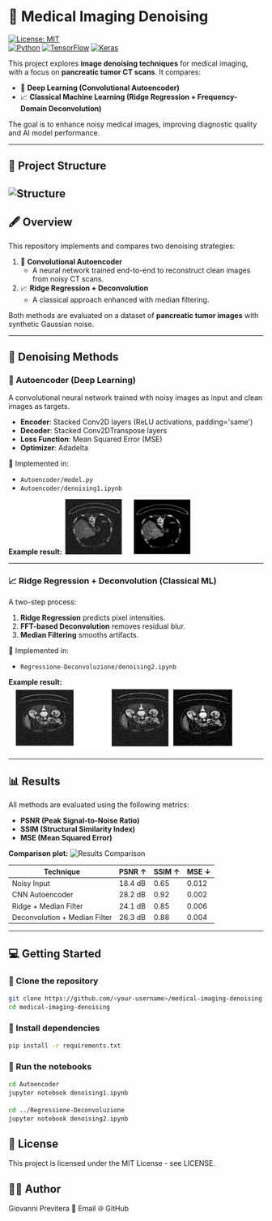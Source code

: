 # 🧠 Medical Imaging Denoising

[![License: MIT](https://img.shields.io/badge/License-MIT-yellow.svg)](LICENSE)  
[![Python](https://img.shields.io/badge/Python-3.8%2B-blue.svg)](https://www.python.org/) [![TensorFlow](https://img.shields.io/badge/TensorFlow-2.x-orange.svg)](https://www.tensorflow.org/) [![Keras](https://img.shields.io/badge/Keras-2.x-red.svg)](https://keras.io/)  

This project explores **image denoising techniques** for medical imaging, with a focus on **pancreatic tumor CT scans**. It compares:  

- 🧠 **Deep Learning (Convolutional Autoencoder)**  
- 📈 **Classical Machine Learning (Ridge Regression + Frequency-Domain Deconvolution)**  

The goal is to enhance noisy medical images, improving diagnostic quality and AI model performance.

---

## 📂 Project Structure

![Structure](assets/strcuture.png)
---

## 🖋️ Overview

This repository implements and compares two denoising strategies:  

1. 🧠 **Convolutional Autoencoder**  
   - A neural network trained end-to-end to reconstruct clean images from noisy CT scans.  
2. 📈 **Ridge Regression + Deconvolution**  
   - A classical approach enhanced with median filtering.  

Both methods are evaluated on a dataset of **pancreatic tumor images** with synthetic Gaussian noise.

---

## 🚀 Denoising Methods

### 🧠 Autoencoder (Deep Learning)

A convolutional neural network trained with noisy images as input and clean images as targets.

- **Encoder**: Stacked Conv2D layers (ReLU activations, padding='same')  
- **Decoder**: Stacked Conv2DTranspose layers  
- **Loss Function**: Mean Squared Error (MSE)  
- **Optimizer**: Adadelta  

📂 Implemented in:
- `Autoencoder/model.py`
- `Autoencoder/denoising1.ipynb`

**Example result:**
![Autoencoder Result](assets/autoencoder_result.png)

---

### 📈 Ridge Regression + Deconvolution (Classical ML)

A two-step process:  
1. **Ridge Regression** predicts pixel intensities.  
2. **FFT-based Deconvolution** removes residual blur.  
3. **Median Filtering** smooths artifacts.  

📂 Implemented in:
- `Regressione-Deconvoluzione/denoising2.ipynb`

**Example result:**
![Deconvolution Result](assets/deconvolution_result.png)

---

## 📊 Results

All methods are evaluated using the following metrics:  

- **PSNR (Peak Signal-to-Noise Ratio)**  
- **SSIM (Structural Similarity Index)**  
- **MSE (Mean Squared Error)**  

**Comparison plot:**
![Results Comparison](assets/results_comparison.png)

| Technique                     | PSNR ↑   | SSIM ↑   | MSE ↓    |
|-------------------------------|----------|----------|----------|
| Noisy Input                   | 18.4 dB  | 0.65     | 0.012    |
| CNN Autoencoder               | 28.2 dB  | 0.92     | 0.002    |
| Ridge + Median Filter         | 24.1 dB  | 0.85     | 0.006    |
| Deconvolution + Median Filter | 26.3 dB  | 0.88     | 0.004    |

---
## 💻 Getting Started

### 📝 Clone the repository
```bash
git clone https://github.com/<your-username>/medical-imaging-denoising.git
cd medical-imaging-denoising
```

### 📝 Install dependencies
```bash
pip install -r requirements.txt
```

### 📝 Run the notebooks
```bash
cd Autoencoder
jupyter notebook denoising1.ipynb

cd ../Regressione-Deconvoluzione
jupyter notebook denoising2.ipynb
```

## 📜 License

This project is licensed under the MIT License - see LICENSE.

## 👨‍💻 Author

Giovanni Previtera
📧 Email
🌐 GitHub


